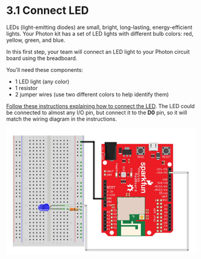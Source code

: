 # 3.1 Connect LED

LEDs \(light-emitting diodes\) are small, bright, long-lasting, energy-efficient lights. Your Photon kit has a set of LED lights with different bulb colors:  red, yellow, green, and blue.

In this first step, your team will connect an LED light to your Photon circuit board using the breadboard.

You'll need these components:

* 1 LED light \(any color\)
* 1 resistor
* 2 jumper wires \(use two different colors to help identify them\)

[Follow these instructions explaining how to connect the LED](https://docs.idew.org/code-internet-of-things/references/physical-outputs/led-lights#how-to-connect-led).  The LED could be connected to almost any I/O pin, but connect it to the **D0** pin, so it will match the wiring diagram in the instructions.

![LED \(with resistor\) connected to Photon](../../.gitbook/assets/experiment-1.jpg)

